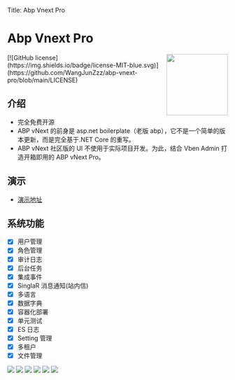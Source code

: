 Title: Abp Vnext Pro

# Abp Vnext Pro

<img width="140" align="right" src="/img/logo.svg">
[![GitHub license](https://img.shields.io/badge/license-MIT-blue.svg)](https://github.com/WangJunZzz/abp-vnext-pro/blob/main/LICENSE)

## 介绍

- 完全免费开源
- ABP vNext 的前身是 asp.net boilerplate（老版 abp），它不是一个简单的版本更新，而是完全基于.NET Core 的重写。
- ABP vNext 社区版的 UI 不使用于实际项目开发。为此，结合 Vben Admin 打造开箱即用的 ABP vNext Pro。

## 演示

- [演示地址](http://116.205.177.85/login)

## 系统功能

- [x] 用户管理
- [x] 角色管理
- [x] 审计日志
- [x] 后台任务
- [x] 集成事件
- [x] SinglaR 消息通知(站内信)
- [x] 多语言
- [x] 数据字典
- [x] 容器化部署
- [x] 单元测试
- [x] ES 日志
- [x] Setting 管理
- [x] 多租户
- [x] 文件管理

![](https://blog-resouce.oss-cn-shenzhen.aliyuncs.com/images/abp/4.4/4.4login.png)
![](https://blog-resouce.oss-cn-shenzhen.aliyuncs.com/images/abp/01.png)
![](https://blog-resouce.oss-cn-shenzhen.aliyuncs.com/images/abp/02.png)
![](https://blog-resouce.oss-cn-shenzhen.aliyuncs.com/images/abp/03.png)
![](https://blog-resouce.oss-cn-shenzhen.aliyuncs.com/images/abp/04.png)
![](https://blog-resouce.oss-cn-shenzhen.aliyuncs.com/images/abp/05.png)
